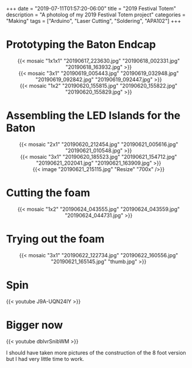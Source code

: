 +++
date = "2019-07-11T01:57:20-06:00"
title = "2019 Festival Totem"
description = "A photolog of my 2019 Festival Totem project"
categories = "Making"
tags = ["Arduino", "Laser Cutting", "Soldering", "APA102"]
+++

# Prototyping the Baton Endcap

<center>
  {{< mosaic "1x1x1" "20190617_223630.jpg" "20190618_002331.jpg" "20190618_163932.jpg" >}}
</center>

<center>
  {{< mosaic "3x1" "20190619_005443.jpg" "20190619_032948.jpg" "20190619_092842.jpg" "20190619_092447.jpg" >}}
</center>

<center>
  {{< mosaic "1x2" "20190620_155815.jpg" "20190620_155822.jpg" "20190620_155829.jpg" >}}
</center>

# Assembling the LED Islands for the Baton

<center>
  {{< mosaic "2x1" "20190620_212454.jpg" "20190621_005616.jpg" "20190621_010548.jpg" >}}
</center>

<center>
  {{< mosaic "3x1" "20190620_185523.jpg" "20190621_154712.jpg" "20190621_202041.jpg" "20190621_163909.jpg" >}}
</center>

<center>
  {{< image "20190621_215115.jpg" "Resize" "700x" />}}
</center>

# Cutting the foam

<center>
  {{< mosaic "1x2" "20190624_043555.jpg" "20190624_043559.jpg" "20190624_044731.jpg" >}}
</center>

# Trying out the foam

<center>
  {{< mosaic "3x1" "20190622_122734.jpg" "20190622_160556.jpg" "20190621_165145.jpg" "thumb.jpg" >}}
</center>

# Spin

{{< youtube J9A-UQN24IY >}}

# Bigger now

{{< youtube dblvrSnibWM >}}

I should have taken more pictures of the construction of the 8 foot version but I had very little time to work.